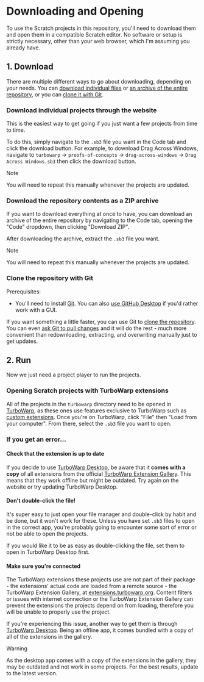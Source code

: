 # Downloading and Opening

To use the Scratch projects in this repository, you'll need to download them and open them in a compatible Scratch editor. No software or setup is strictly necessary, other than your web browser, which I'm assuming you already have.

## 1. Download

There are multiple different ways to go about downloading, depending on your needs. You can [download individual files](https://github.com/DNin01/Scratch-projects/blob/main/INSTALLING.md#download-individual-projects-through-the-website) or [an archive of the entire repository](https://github.com/DNin01/Scratch-projects/blob/main/INSTALLING.md#download-the-repository-contents-as-a-zip-archive), or you can [clone it with Git](https://github.com/DNin01/Scratch-projects/blob/main/INSTALLING.md#clone-the-repository-with-git).

### Download individual projects through the website

This is the easiest way to get going if you just want a few projects from time to time.

To do this, simply navigate to the `.sb3` file you want in the Code tab and click the download button. For example, to download Drag Across Windows, navigate to `turbowarp` → `proofs-of-concepts` → `drag-across-windows` → `Drag Across Windows.sb3` then click the download button.

> [!NOTE]
> You will need to repeat this manually whenever the projects are updated.

### Download the repository contents as a ZIP archive

If you want to download everything at once to have, you can download an archive of the entire repository by navigating to the Code tab, opening the "Code" dropdown, then clicking "Download ZIP".

After downloading the archive, extract the `.sb3` file you want.

> [!NOTE]
> You will need to repeat this manually whenever the projects are updated.

### Clone the repository with Git

Prerequisites:
- You'll need to install [Git](https://git-scm.com/). You can also [use GitHub Desktop](https://docs.github.com/en/desktop/contributing-and-collaborating-using-github-desktop/adding-and-cloning-repositories/cloning-a-repository-from-github-to-github-desktop) if you'd rather work with a GUI.

If you want something a little faster, you can use Git to [clone the repository](https://docs.github.com/en/get-started/using-git/getting-changes-from-a-remote-repository). You can even [ask Git to pull changes](https://docs.github.com/en/get-started/using-git/getting-changes-from-a-remote-repository#pulling-changes-from-a-remote-repository) and it will do the rest - much more convenient than redownloading, extracting, and overwriting manually just to get updates.

## 2. Run

Now we just need a project player to run the projects.

### Opening Scratch projects with TurboWarp extensions

All of the projects in the `turbowarp` directory need to be opened in [TurboWarp](https://turbowarp.org), as these ones use features exclusive to TurboWarp such as [custom extensions](https://extensions.turbowarp.org/). Once you're on TurboWarp, click "File" then "Load from your computer". From there, select the `.sb3` file you want to open.

### If you get an error...

#### Check that the extension is up to date

If you decide to use [TurboWarp Desktop](https://desktop.turbowarp.org/), be aware that it **comes with a copy** of all extensions from the official [TurboWarp Extension Gallery](https://extensions.turbowarp.org/). This means that they work offline but might be outdated. Try again on the website or try updating TurboWarp Desktop.

#### Don't double-click the file!

It's super easy to just open your file manager and double-click by habit and be done, but it won't work for these. Unless you have set `.sb3` files to open in the correct app, you're probably going to encounter some sort of error or not be able to open the projects.

If you would like it to be as easy as double-clicking the file, set them to open in TurboWarp Desktop first.

#### Make sure you're connected

The TurboWarp extensions these projects use are not part of their package - the extensions' actual code are loaded from a remote source - the TurboWarp Extension Gallery, at [extensions.turbowarp.org](https://extensions.turbowarp.org). Content filters or issues with internet connection or the TurboWarp Extension Gallery can prevent the extensions the projects depend on from loading, therefore you will be unable to properly use the project.

If you're experiencing this issue, another way to get them is through [TurboWarp Desktop](https://desktop.turbowarp.org/). Being an offline app, it comes bundled with a copy of all of the extensions in the gallery.

> [!WARNING]
> As the desktop app comes with a copy of the extensions in the gallery, they may be outdated and not work in some projects. For the best results, update to the latest version.

</details>
